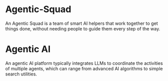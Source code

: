 # Agentic-Squad
An Agentic Squad is a team of smart AI helpers that work together to get things done, without needing people to guide them every step of the way. 
# Agentic AI
An agentic AI platform typically integrates LLMs to coordinate the activities of multiple agents, which can range from advanced AI algorithms to simple search utilities.​
